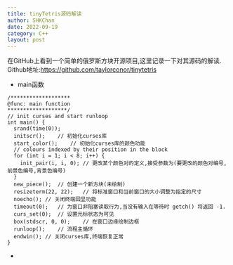 ```yaml
---
title: tinyTetris源码解读
author: SHKChan
date: 2022-09-19
category: C++
layout: post
---
```

在GitHub上看到一个简单的俄罗斯方块开源项目,这里记录一下对其源码的解读.
Github地址:https://github.com/taylorconor/tinytetris

- main函数
```
/*******************
@func: main function
*******************/
// init curses and start runloop
int main() {
  srand(time(0));
  initscr();	// 初始化curses库
  start_color();	// 初始化curses库的颜色功能
  // colours indexed by their position in the block
  for (int i = 1; i < 8; i++) {
    init_pair(i, i, 0);	// 更改某个颜色对的定义,接受参数为(要更改的颜色对编号,前景色编号,背景色编号)
  }
  new_piece();	// 创建一个新方块(未绘制)
  resizeterm(22, 22);	// 将标准窗口和当前窗口的大小调整为指定的尺寸
  noecho();	// 关闭终端回显功能
  timeout(0);	// 为窗口非阻塞读取行为,当没有输入在等待时 getch() 将返回 -1.
  curs_set(0);	// 设置光标状态为可见
  box(stdscr, 0, 0);	// 在窗口边缘绘制边框
  runloop();	// 流程主循环
  endwin();	// 关闭curses库,终端恢复正常
}
```

- 